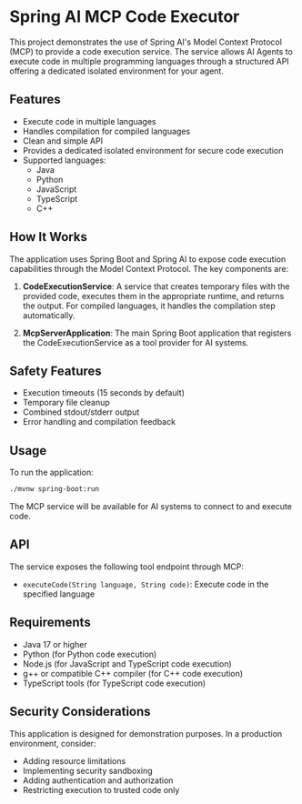 # Spring AI MCP Code Executor

This project demonstrates the use of Spring AI's Model Context Protocol (MCP) to provide a code execution service. The service allows AI Agents to execute code in multiple programming languages through a structured API offering a dedicated isolated environment for your agent.

## Features

- Execute code in multiple languages
- Handles compilation for compiled languages
- Clean and simple API
- Provides a dedicated isolated environment for secure code execution
- Supported languages:
  - Java
  - Python
  - JavaScript
  - TypeScript
  - C++

## How It Works

The application uses Spring Boot and Spring AI to expose code execution capabilities through the Model Context Protocol. The key components are:

1. **CodeExecutionService**: A service that creates temporary files with the provided code, executes them in the appropriate runtime, and returns the output. For compiled languages, it handles the compilation step automatically.

2. **McpServerApplication**: The main Spring Boot application that registers the CodeExecutionService as a tool provider for AI systems.

## Safety Features

- Execution timeouts (15 seconds by default)
- Temporary file cleanup
- Combined stdout/stderr output
- Error handling and compilation feedback

## Usage

To run the application:

```bash
./mvnw spring-boot:run
```

The MCP service will be available for AI systems to connect to and execute code.

## API

The service exposes the following tool endpoint through MCP:

- `executeCode(String language, String code)`: Execute code in the specified language

## Requirements

- Java 17 or higher
- Python (for Python code execution)
- Node.js (for JavaScript and TypeScript code execution)
- g++ or compatible C++ compiler (for C++ code execution)
- TypeScript tools (for TypeScript code execution)

## Security Considerations

This application is designed for demonstration purposes. In a production environment, consider:

- Adding resource limitations
- Implementing security sandboxing
- Adding authentication and authorization
- Restricting execution to trusted code only 